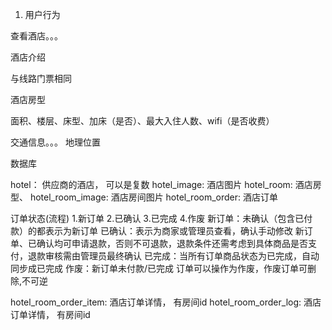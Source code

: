 1. 用户行为

查看酒店。。。

酒店介绍

  与线路门票相同

酒店房型

  面积、楼层、床型、加床（是否）、最大入住人数、wifi（是否收费） 

交通信息。。。
  地理位置

数据库

hotel： 供应商的酒店， 可以是复数
hotel_image: 酒店图片
hotel_room: 酒店房型、
hotel_room_image: 酒店房间图片
hotel_room_order: 酒店订单

订单状态(流程)
1.新订单 2.已确认 3.已完成 4.作废
新订单：未确认（包含已付款）的都表示为新订单
已确认：表示为商家或管理员查看，确认手动修改
新订单、已确认均可申请退款，否则不可退款，退款条件还需考虑到具体商品是否支付，退款审核需由管理员最终确认
已完成：当所有订单商品状态为已完成，自动同步成已完成
作废：新订单未付款/已完成 订单可以操作为作废，作废订单可删除,不可逆

hotel_room_order_item: 酒店订单详情， 有房间id
hotel_room_order_log: 酒店订单详情， 有房间id